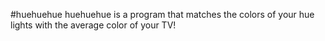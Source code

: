 #huehuehue
huehuehue is a program that matches the colors of your hue lights with the average color of your TV!
